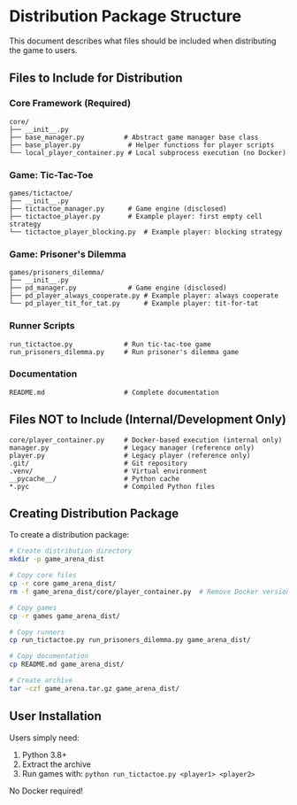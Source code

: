 # Distribution Package Structure

This document describes what files should be included when distributing the game to users.

## Files to Include for Distribution

### Core Framework (Required)
```
core/
├── __init__.py
├── base_manager.py          # Abstract game manager base class
├── base_player.py            # Helper functions for player scripts
└── local_player_container.py # Local subprocess execution (no Docker)
```

### Game: Tic-Tac-Toe
```
games/tictactoe/
├── __init__.py
├── tictactoe_manager.py      # Game engine (disclosed)
├── tictactoe_player.py       # Example player: first empty cell strategy
└── tictactoe_player_blocking.py  # Example player: blocking strategy
```

### Game: Prisoner's Dilemma
```
games/prisoners_dilemma/
├── __init__.py
├── pd_manager.py             # Game engine (disclosed)
├── pd_player_always_cooperate.py # Example player: always cooperate
└── pd_player_tit_for_tat.py      # Example player: tit-for-tat
```

### Runner Scripts
```
run_tictactoe.py             # Run tic-tac-toe game
run_prisoners_dilemma.py     # Run prisoner's dilemma game
```

### Documentation
```
README.md                    # Complete documentation
```

## Files NOT to Include (Internal/Development Only)

```
core/player_container.py     # Docker-based execution (internal only)
manager.py                   # Legacy manager (reference only)
player.py                    # Legacy player (reference only)
.git/                        # Git repository
.venv/                       # Virtual environment
__pycache__/                 # Python cache
*.pyc                        # Compiled Python files
```

## Creating Distribution Package

To create a distribution package:

```bash
# Create distribution directory
mkdir -p game_arena_dist

# Copy core files
cp -r core game_arena_dist/
rm -f game_arena_dist/core/player_container.py  # Remove Docker version

# Copy games
cp -r games game_arena_dist/

# Copy runners
cp run_tictactoe.py run_prisoners_dilemma.py game_arena_dist/

# Copy documentation
cp README.md game_arena_dist/

# Create archive
tar -czf game_arena.tar.gz game_arena_dist/
```

## User Installation

Users simply need:
1. Python 3.8+
2. Extract the archive
3. Run games with: `python run_tictactoe.py <player1> <player2>`

No Docker required!

